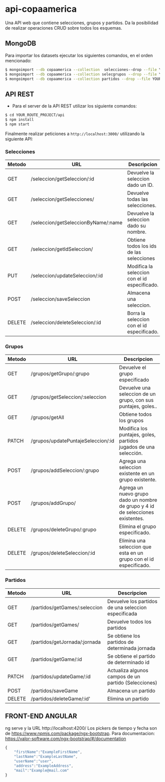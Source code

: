 # api-copaamerica

Una API web que contiene selecciones, grupos y partidos. Da la posibilidad de realizar operaciones CRUD sobre todos los esquemas.

## MongoDB

Para importar los datasets ejecutar los siguientes comandos, en el orden mencionado:
```bash 
$ mongoimport --db copaamerica --collection  selecciones--drop --file YOUR_ROUTE_PROJECT/datasets/equipos.json
$ mongoimport --db copaamerica --collection selecgrupos --drop --file YOUR_ROUTE_PROJECT/datasets/grupos.json
$ mongoimport --db copaamerica --collection partidos --drop --file YOUR_ROUTE_PROJECT/datasets/partidos.json
```

## API REST

* Para el server de la API REST utilizar los siguiente comandos:
```bash 
$ cd YOUR_ROUTE_PROJECT/api
$ npm install
$ npm start
```

Finalmente realizar peticiones a `http://localhost:3000/` utilizando la siguiente API:

### Selecciones

Metodo | URL | Descripcion
-------|-----|------------
GET | /seleccion/getSeleccion/:id | Devuelve la seleccion dado un ID.
GET | /seleccion/getSelecciones/ | Devuelve todas las selecciones.
GET | /seleccion/getSeleccionByName/:name | Devuelve la seleccion dado su nombre.
GET | /seleccion/getIdSeleccion/ | Obtiene todos los ids de las selecciones
PUT | /seleccion/updateSeleccion/:id | Modifica la seleccion con el id especificado.
POST | /seleccion/saveSeleccion | Almacena una seleccion.
DELETE | /seleccion/deleteSeleccion/:id | Borra la seleccion con el id especificado. 

### Grupos

Metodo | URL | Descripcion
-------|-----|------------
GET | /grupos/getGrupo/:grupo| Devuelve el grupo especificado
GET | /grupos/getSeleccion/:seleccion| Devuelve una seleccion de un grupo, con sus puntajes, goles..
GET | /grupos/getAll | Obtiene todos los grupos
PATCH | /grupos/updatePuntajeSeleccion/:id| Modifica los puntajes, goles, partidos jugados de una selección.
POST | /grupos/addSeleccion/:grupo | Agrega una seleccion existente en un grupo existente.
POST | /grupos/addGrupo/ | Agrega un nuevo grupo dado un nombre de grupo y 4 id de selecciones existentes.
DELETE | /grupos/deleteGrupo/:grupo | Elimina el grupo especificado. 
DELETE | /grupos/deleteSeleccion/:id| Elimina una seleccion que esta en un grupo con el id especificado. 

### Partidos

Metodo | URL | Descripcion
-------|-----|------------
GET | /partidos/getGames/:seleccion | Devuelve los partidos de una seleccion especificada
GET | /partidos/getGames/ |Devuelve todos los partidos
GET | /partidos/getJornada/:jornada| Se obtiene los partidos de determinada jornada
GET | /partidos/getGame/:id| Se obtiene el partido de determinado id
PATCH | /partidos/updateGame/:id | Actualiza algunos campos de un partido (Selecciones) 
POST | /partidos/saveGame | Almacena un partido
DELETE | /partidos/deleteGame/:id'| Elimina un partido

## FRONT-END ANGULAR

ng serve y la URL http://localhost:4200/
Los pickers de tiempo y fecha son de https://www.npmjs.com/package/ngx-bootstrap. Para documentacion: https://valor-software.com/ngx-bootstrap/#/documentation


```javascript
{
	"firstName":"ExampleFirstName",
	"lastName":"ExampleLastName",
	"userName":"user",
	"address":"ExampleAddress",
	"mail":"Example@mail.com"
}
```
